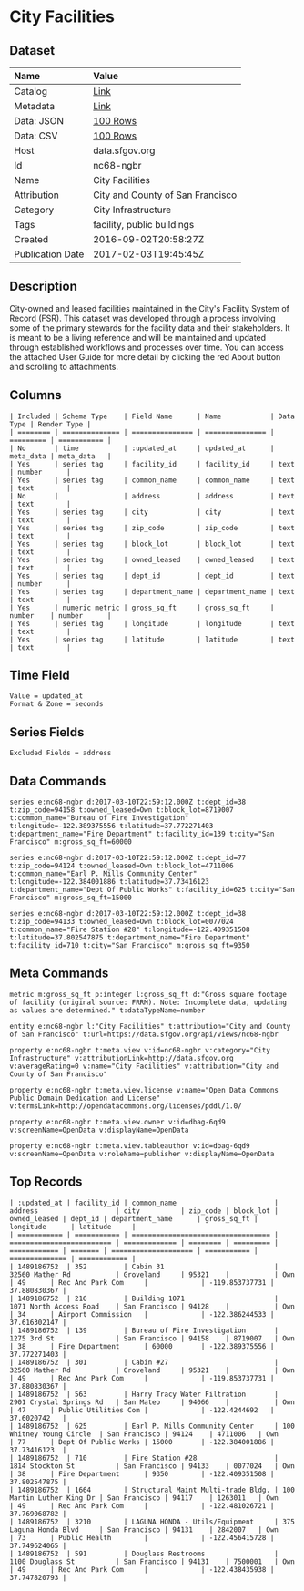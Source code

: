 # City Facilities

## Dataset

| Name | Value |
| :--- | :---- |
| Catalog | [Link](https://catalog.data.gov/dataset/city-facilities-ecad6) |
| Metadata | [Link](https://data.sfgov.org/api/views/nc68-ngbr) |
| Data: JSON | [100 Rows](https://data.sfgov.org/api/views/nc68-ngbr/rows.json?max_rows=100) |
| Data: CSV | [100 Rows](https://data.sfgov.org/api/views/nc68-ngbr/rows.csv?max_rows=100) |
| Host | data.sfgov.org |
| Id | nc68-ngbr |
| Name | City Facilities |
| Attribution | City and County of San Francisco |
| Category | City Infrastructure |
| Tags | facility, public buildings |
| Created | 2016-09-02T20:58:27Z |
| Publication Date | 2017-02-03T19:45:45Z |

## Description

City-owned and leased facilities maintained in the City's Facility System of Record (FSR). This dataset was developed through a process involving some of the primary stewards for the facility data and their stakeholders. It is meant to be a living reference and will be maintained and updated through established workflows and processes over time.  You can access the attached User Guide for more detail by clicking the red About button and scrolling to attachments.

## Columns

```ls
| Included | Schema Type    | Field Name      | Name            | Data Type | Render Type |
| ======== | ============== | =============== | =============== | ========= | =========== |
| No       | time           | :updated_at     | updated_at      | meta_data | meta_data   |
| Yes      | series tag     | facility_id     | facility_id     | text      | number      |
| Yes      | series tag     | common_name     | common_name     | text      | text        |
| No       |                | address         | address         | text      | text        |
| Yes      | series tag     | city            | city            | text      | text        |
| Yes      | series tag     | zip_code        | zip_code        | text      | text        |
| Yes      | series tag     | block_lot       | block_lot       | text      | text        |
| Yes      | series tag     | owned_leased    | owned_leased    | text      | text        |
| Yes      | series tag     | dept_id         | dept_id         | text      | number      |
| Yes      | series tag     | department_name | department_name | text      | text        |
| Yes      | numeric metric | gross_sq_ft     | gross_sq_ft     | number    | number      |
| Yes      | series tag     | longitude       | longitude       | text      | text        |
| Yes      | series tag     | latitude        | latitude        | text      | text        |
```

## Time Field

```ls
Value = updated_at
Format & Zone = seconds
```

## Series Fields

```ls
Excluded Fields = address
```

## Data Commands

```ls
series e:nc68-ngbr d:2017-03-10T22:59:12.000Z t:dept_id=38 t:zip_code=94158 t:owned_leased=Own t:block_lot=8719007 t:common_name="Bureau of Fire Investigation" t:longitude=-122.389375556 t:latitude=37.772271403 t:department_name="Fire Department" t:facility_id=139 t:city="San Francisco" m:gross_sq_ft=60000

series e:nc68-ngbr d:2017-03-10T22:59:12.000Z t:dept_id=77 t:zip_code=94124 t:owned_leased=Own t:block_lot=4711006 t:common_name="Earl P. Mills Community Center" t:longitude=-122.384001886 t:latitude=37.73416123 t:department_name="Dept Of Public Works" t:facility_id=625 t:city="San Francisco" m:gross_sq_ft=15000

series e:nc68-ngbr d:2017-03-10T22:59:12.000Z t:dept_id=38 t:zip_code=94133 t:owned_leased=Own t:block_lot=0077024 t:common_name="Fire Station #28" t:longitude=-122.409351508 t:latitude=37.802547875 t:department_name="Fire Department" t:facility_id=710 t:city="San Francisco" m:gross_sq_ft=9350
```

## Meta Commands

```ls
metric m:gross_sq_ft p:integer l:gross_sq_ft d:"Gross square footage of facility (original source: FRRM). Note: Incomplete data, updating as values are determined." t:dataTypeName=number

entity e:nc68-ngbr l:"City Facilities" t:attribution="City and County of San Francisco" t:url=https://data.sfgov.org/api/views/nc68-ngbr

property e:nc68-ngbr t:meta.view v:id=nc68-ngbr v:category="City Infrastructure" v:attributionLink=http://data.sfgov.org v:averageRating=0 v:name="City Facilities" v:attribution="City and County of San Francisco"

property e:nc68-ngbr t:meta.view.license v:name="Open Data Commons Public Domain Dedication and License" v:termsLink=http://opendatacommons.org/licenses/pddl/1.0/

property e:nc68-ngbr t:meta.view.owner v:id=dbag-6qd9 v:screenName=OpenData v:displayName=OpenData

property e:nc68-ngbr t:meta.view.tableauthor v:id=dbag-6qd9 v:screenName=OpenData v:roleName=publisher v:displayName=OpenData
```

## Top Records

```ls
| :updated_at | facility_id | common_name                        | address                   | city          | zip_code | block_lot | owned_leased | dept_id | department_name      | gross_sq_ft | longitude      | latitude     | 
| =========== | =========== | ================================== | ========================= | ============= | ======== | ========= | ============ | ======= | ==================== | =========== | ============== | ============ | 
| 1489186752  | 352         | Cabin 31                           | 32560 Mather Rd           | Groveland     | 95321    |           | Own          | 49      | Rec And Park Com     |             | -119.853737731 | 37.880830367 | 
| 1489186752  | 216         | Building 1071                      | 1071 North Access Road    | San Francisco | 94128    |           | Own          | 34      | Airport Commission   |             | -122.386244533 | 37.616302147 | 
| 1489186752  | 139         | Bureau of Fire Investigation       | 1275 3rd St               | San Francisco | 94158    | 8719007   | Own          | 38      | Fire Department      | 60000       | -122.389375556 | 37.772271403 | 
| 1489186752  | 301         | Cabin #27                          | 32560 Mather Rd           | Groveland     | 95321    |           | Own          | 49      | Rec And Park Com     |             | -119.853737731 | 37.880830367 | 
| 1489186752  | 563         | Harry Tracy Water Filtration       | 2901 Crystal Springs Rd   | San Mateo     | 94066    |           | Own          | 47      | Public Utilities Com |             | -122.4244692   | 37.6020742   | 
| 1489186752  | 625         | Earl P. Mills Community Center     | 100 Whitney Young Circle  | San Francisco | 94124    | 4711006   | Own          | 77      | Dept Of Public Works | 15000       | -122.384001886 | 37.73416123  | 
| 1489186752  | 710         | Fire Station #28                   | 1814 Stockton St          | San Francisco | 94133    | 0077024   | Own          | 38      | Fire Department      | 9350        | -122.409351508 | 37.802547875 | 
| 1489186752  | 1664        | Structural Maint Multi-trade Bldg. | 100 Martin Luther King Dr | San Francisco | 94117    | 1263011   | Own          | 49      | Rec And Park Com     |             | -122.481026721 | 37.769068782 | 
| 1489186752  | 3210        | LAGUNA HONDA - Utils/Equipment     | 375 Laguna Honda Blvd     | San Francisco | 94131    | 2842007   | Own          | 73      | Public Health        |             | -122.456415728 | 37.749624065 | 
| 1489186752  | 591         | Douglass Restrooms                 | 1100 Douglass St          | San Francisco | 94131    | 7500001   | Own          | 49      | Rec And Park Com     |             | -122.438435938 | 37.747820793 | 
```